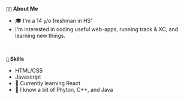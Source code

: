 `👦🏽` **About Me**
<ul>
<li>🎓 I'm a 14 y/o freshman in HS' </li>
<li>I'm interested in coding useful web-apps, running track & XC, and learning new things. 
</ul>

<br>

**`🌱` Skills**
<ul>
<li>HTML/CSS</li>
<li>Javascript</li>
<li>🤔 Currently learning React</li>
<li>🥱 I know a bit of Phyton, C++, and Java</li>
</ul>

